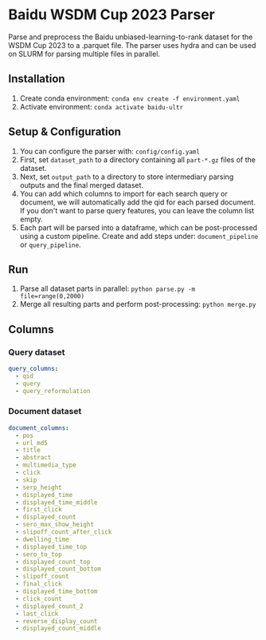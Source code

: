 # Baidu WSDM Cup 2023 Parser

Parse and preprocess the Baidu unbiased-learning-to-rank dataset for the WSDM Cup 2023 to a .parquet file. The parser uses hydra and can be used on SLURM for parsing multiple files in parallel. 

## Installation
1. Create conda environment: `conda env create -f environment.yaml`
2. Activate environment: `conda activate baidu-ultr`

## Setup & Configuration
1. You can configure the parser with: `config/config.yaml`
2. First, set `dataset_path` to a directory containing all `part-*.gz` files of the dataset. 
3. Next, set `output_path` to a directory to store intermediary parsing outputs and the final merged dataset.
4. You can add which columns to import for each search query or document, we will automatically add the qid for each parsed document. If you don't want to parse query features, you can leave the column list empty.
5. Each part will be parsed into a dataframe, which can be post-processed using a custom pipeline. Create and add steps under: `document_pipeline` or `query_pipeline`.

## Run
1. Parse all dataset parts in parallel: `python parse.py -m file=range(0,2000)`
2. Merge all resulting parts and perform post-processing: `python merge.py`

## Columns
### Query dataset
```yaml
query_columns:
  - qid
  - query
  - query_reformulation
```

### Document dataset
```yaml
document_columns:
  - pos
  - url_md5
  - title
  - abstract
  - multimedia_type
  - click
  - skip
  - serp_height
  - displayed_time
  - displayed_time_middle
  - first_click
  - displayed_count
  - sero_max_show_height
  - slipoff_count_after_click
  - dwelling_time
  - displayed_time_top
  - sero_to_top
  - displayed_count_top
  - displayed_count_bottom
  - slipoff_count
  - final_click
  - displayed_time_bottom
  - click_count
  - displayed_count_2
  - last_click
  - reverse_display_count
  - displayed_count_middle
```
